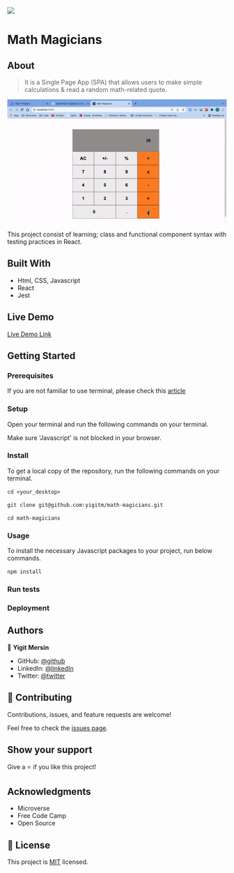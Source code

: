 ![](https://img.shields.io/badge/Microverse-blueviolet)

# Math Magicians

## About

> It is a Single Page App (SPA) that allows users to make simple calculations & read a random math-related quote.

![screenshot](./app.gif)

This project consist of learning; class and functional component syntax with testing practices in React.

## Built With

- Html, CSS, Javascript
- React
- Jest

## Live Demo

[Live Demo Link](https://livedemo.com)

## Getting Started

### Prerequisites

If you are not familiar to use terminal, please check this [article](https://www.theodinproject.com/courses/web-development-101/lessons/command-line-basics-web-development-101)

### Setup

Open your terminal and run the following commands on your terminal.

Make sure 'Javascript' is not blocked in your browser.

### Install

To get a local copy of the repository, run the following commands on your terminal.

```
cd <your_desktop>
```

```
git clone git@github.com:yigitm/math-magicians.git
```

```
cd math-magicians
```

### Usage

To install the necessary Javascript packages to your project, run below commands.

```
npm install
```

### Run tests

### Deployment

## Authors

👤 **Yigit Mersin**

- GitHub: [@github](https://github.com/ygtmrsn)
- LinkedIn: [@linkedIn](linkedin.com/in/yigitmersin)
- Twitter: [@twitter](https://twitter.com/ygtmrsn)

## 🤝 Contributing

Contributions, issues, and feature requests are welcome!

Feel free to check the [issues page](https://github.com/yigitm/math-magicians/issues).

## Show your support

Give a ⭐️ if you like this project!

## Acknowledgments

- Microverse
- Free Code Camp
- Open Source

## 📝 License

This project is [MIT](./MIT.md) licensed.

